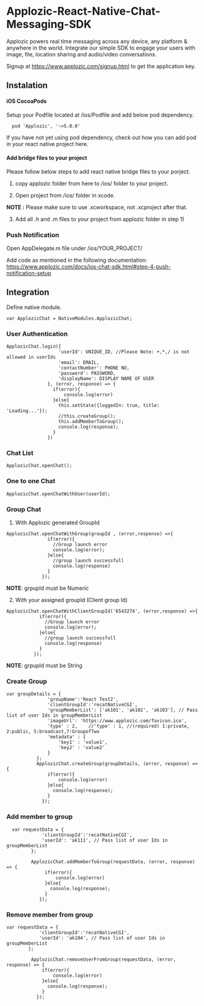 # Applozic-React-Native-Chat-Messaging-SDK


Applozic powers real time messaging across any device, any platform & anywhere in the world. Integrate our simple SDK to engage your users with image, file, location sharing and audio/video conversations.

Signup at https://www.applozic.com/signup.html to get the application key.

## Instalation

#### iOS CocoaPods

Setup your Podfile located at /ios/Podfile and add below pod dependency.

```
  pod 'Applozic', '~>5.0.0'
```
If you have not yet using pod dependency, check out how you can add pod in your react native project here.

#### Add bridge files to your project
Please follow below steps to add react native bridge files to your porject.

 1) copy applozic folder from here to /ios/ folder to your project. 

 2) Open project from /ios/ folder in xcode.
 
 **NOTE :** Please make sure to use .xcworkspace, not .xcproject after that.

 3) Add all .h and .m files to your project from applozic folder in step 1)
 
 ### Push Notification
 
   Open AppDelegate.m file under /ios/YOUR_PROJECT/
   
   Add code as mentioned in the following documentation:
   https://www.applozic.com/docs/ios-chat-sdk.html#step-4-push-notification-setup
 
 
 ## Integration 
 
 Define native module.
 
 ```
 var ApplozicChat = NativeModules.ApplozicChat;
```

 ### User Authentication
 
 ```
 ApplozicChat.login({
                    'userId': UNIQUE_ID, //Please Note: +,*,/ is not allowed in userIds
                    'email': EMAIL,
                    'contactNumber': PHONE NO,
                    'password': PASSWORD,
                    'displayName': DISPLAY NAME OF USER
                }, (error, response) => {
                  if(error){
                      console.log(error)
                  }else{
                    this.setState({loggedIn: true, title: 'Loading...'});
                    //this.createGroup();
                    this.addMemberToGroup();
                    console.log(response);
                  }
                })
 
 ```
 ### Chat List 
 
 ```
 ApplozicChat.openChat();
 ```
 
 ### One to one Chat 
 
 ```
 ApplozicChat.openChatWithUser(userId);
 ```
 
 ### Group Chat 
 
 1. With Applozic generated GroupId
 ```
 ApplozicChat.openChatWithGroup(groupId , (error,response) =>{
                if(error){
                  //Group launch error
                  console.log(error);
                }else{
                  //group launch successfull
                  console.log(response)
                }
              });
 ```
 **NOTE**: grpupId must be Numeric
 
 2. With your assigned groupId (Client group Id)
 
```
ApplozicChat.openChatWithClientGroupId('6543274', (error,response) =>{
            if(error){
              //Group launch error
              console.log(error);
            }else{
              //group launch successfull
              console.log(response)
            }
          });
```
 **NOTE**: grpupId must be String
 
 
 ### Create Group 
 
 ```
 var groupDetails = {
                'groupName':'React Test2',
                'clientGroupId':'recatNativeCGI',
                'groupMemberList': ['ak101', 'ak102', 'ak103'], // Pass list of user Ids in groupMemberList
                'imageUrl': 'https://www.applozic.com/favicon.ico',
                'type' : 2,    //'type' : 1, //(required) 1:private, 2:public, 5:broadcast,7:GroupofTwo
                'metadata' : {
                    'key1' : 'value1',
                    'key2' : 'value2'
                }
            };
            ApplozicChat.createGroup(groupDetails, (error, response) => {
                if(error){
                    console.log(error)
                }else{
                  console.log(response);
                }
              });
 ```
 ### Add member to group 
 
 
 ```
   var requestData = {
              'clientGroupId':'recatNativeCGI',
              'userId': 'ak111', // Pass list of user Ids in groupMemberList
          };

          ApplozicChat.addMemberToGroup(requestData, (error, response) => {
               if(error){
                   console.log(error)
               }else{
                 console.log(response);
               }
             });
 ```
 ### Remove member from group 
 
 ```
 var requestData = {
             'clientGroupId':'recatNativeCGI',
             'userId': 'ak104', // Pass list of user Ids in groupMemberList
         };

          ApplozicChat.removeUserFromGroup(requestData, (error, response) => {
              if(error){
                  console.log(error)
              }else{
                console.log(response);
              }
            });
 ```
 
 
 
